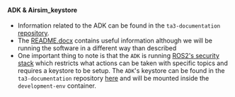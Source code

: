 #### ADK & Airsim_keystore
* Information related to the ADK can be found in the `ta3-documentation` [repository](https://github.com/darpa-ansr/ta3-documentation/).
* The [README.docx](https://github.com/darpa-ansr/ta3-documentation/blob/main/README.docx) contains useful information
  although we will be running the software in a different way than described
* One important thing to note is that the `ADK` is running [ROS2's security stack](https://docs.ros.org/en/humble/Tutorials/Advanced/Security/Introducing-ros2-security.html)
  which restricts what actions can be taken with specific topics and requires a keystore to be setup. The `ADK`'s keystore
  can be found in the `ta3-documentation` repository [here](https://github.com/darpa-ansr/ta3-documentation/tree/main/sros2/airsim_keystore)
  and will be mounted inside the `development-env` container.